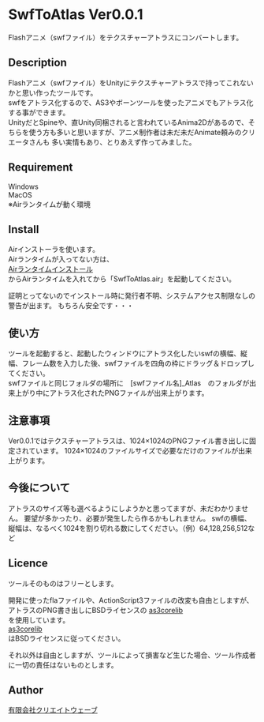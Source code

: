 # SwfToAtlas Ver0.0.1
Flashアニメ（swfファイル）をテクスチャーアトラスにコンバートします。

## Description
Flashアニメ（swfファイル）をUnityにテクスチャーアトラスで持ってこれないかと思い作ったツールです。  
swfをアトラス化するので、AS3やボーンツールを使ったアニメでもアトラス化する事ができます。  
UnityだとSpineや、直Unity同梱されると言われているAnima2Dがあるので、そちらを使う方も多いと思いますが、アニメ制作者は未だ未だAnimate頼みのクリエータさんも
多い実情もあり、とりあえず作ってみました。

## Requirement
Windows  
MacOS  
※Airランタイムが動く環境  

## Install
Airインストーラを使います。  
Airランタイムが入ってない方は、  
[Airランタイムインストール](https://get.adobe.com/jp/air/ "リンクのタイトル")  
からAirランタイムを入れてから「SwfToAtlas.air」を起動してください。

証明とってないのでインストール時に発行者不明、システムアクセス制限なしの警告が出ます。
もちろん安全です・・・

## 使い方
ツールを起動すると、起動したウィンドウにアトラス化したいswfの横幅、縦幅、フレーム数を入力した後、swfファイルを四角の枠にドラッグ＆ドロップしてください。  
swfファイルと同じフォルダの場所に　[swfファイル名]_Atlas　のフォルダが出来上がり中にアトラス化されたPNGファイルが出来上がります。

## 注意事項
Ver0.0.1ではテクスチャーアトラスは、1024×1024のPNGファイル書き出しに固定されています。
1024×1024のファイルサイズで必要なだけのファイルが出来上がります。

## 今後について
アトラスのサイズ等も選べるようにしようかと思ってますが、未だわかりません。
要望が多かったり、必要が発生したら作るかもしれません。
swfの横幅、縦幅は、なるべく1024を割り切れる数にしてください。（例）64,128,256,512など


## Licence
ツールそのものはフリーとします。

開発に使ったflaファイルや、ActionScript3ファイルの改変も自由としますが、アトラスのPNG書き出しにBSDライセンスの 
[as3corelib](https://github.com/mikechambers/as3corelib)  
を使用しています。  
[as3corelib](https://github.com/mikechambers/as3corelib)    
はBSDライセンスに従ってください。

それ以外は自由としますが、ツールによって損害など生じた場合、ツール作成者に一切の責任はないものとします。

## Author
[有限会社クリエイトウェーブ](http://www.createwave.jp)    
